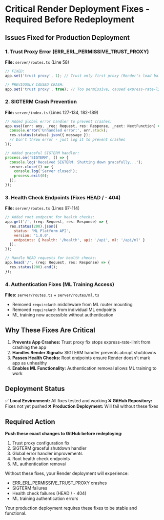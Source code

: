 # Critical Render Deployment Fixes - Required Before Redeployment

## Issues Fixed for Production Deployment

### 1. Trust Proxy Error (ERR_ERL_PERMISSIVE_TRUST_PROXY)
**File:** `server/routes.ts` (Line 58)
```javascript
// FIXED:
app.set('trust proxy', 1); // Trust only first proxy (Render's load balancer)

// PREVIOUSLY CAUSED CRASH:
app.set('trust proxy', true); // Too permissive, caused express-rate-limit error
```

### 2. SIGTERM Crash Prevention
**File:** `server/index.ts` (Lines 127-134, 182-189)
```javascript
// Added global error handler to prevent crashes:
app.use((err: any, _req: Request, res: Response, _next: NextFunction) => {
  console.error('Unhandled error:', err.stack);
  res.status(status).json({ message });
  // Don't throw error - just log it to prevent crashes
});

// Added graceful SIGTERM handler:
process.on('SIGTERM', () => {
  console.log('Received SIGTERM. Shutting down gracefully...');
  server.close(() => {
    console.log('Server closed');
    process.exit(0);
  });
});
```

### 3. Health Check Endpoints (Fixes HEAD / - 404)
**File:** `server/routes.ts` (Lines 97-114)
```javascript
// Added root endpoint for health checks:
app.get('/', (req: Request, res: Response) => {
  res.status(200).json({ 
    status: 'ML Platform API',
    version: '1.0.0',
    endpoints: { health: '/health', api: '/api', ml: '/api/ml' }
  });
});

// Handle HEAD requests for health checks:
app.head('/', (req: Request, res: Response) => {
  res.status(200).end();
});
```

### 4. Authentication Fixes (ML Training Access)
**Files:** `server/routes.ts` + `server/routes/ml.ts`
- Removed `requireAuth` middleware from ML router mounting
- Removed `requireAuth` from individual ML endpoints
- ML training now accessible without authentication

## Why These Fixes Are Critical

1. **Prevents App Crashes:** Trust proxy fix stops express-rate-limit from crashing the app
2. **Handles Render Signals:** SIGTERM handler prevents abrupt shutdowns
3. **Passes Health Checks:** Root endpoints ensure Render doesn't mark app as unhealthy
4. **Enables ML Functionality:** Authentication removal allows ML training to work

## Deployment Status

✅ **Local Environment:** All fixes tested and working
❌ **GitHub Repository:** Fixes not yet pushed
❌ **Production Deployment:** Will fail without these fixes

## Required Action

**Push these exact changes to GitHub before redeploying:**
1. Trust proxy configuration fix
2. SIGTERM graceful shutdown handler  
3. Global error handler improvements
4. Root health check endpoints
5. ML authentication removal

Without these fixes, your Render deployment will experience:
- ERR_ERL_PERMISSIVE_TRUST_PROXY crashes
- SIGTERM failures
- Health check failures (HEAD / - 404)
- ML training authentication errors

Your production deployment requires these fixes to be stable and functional.